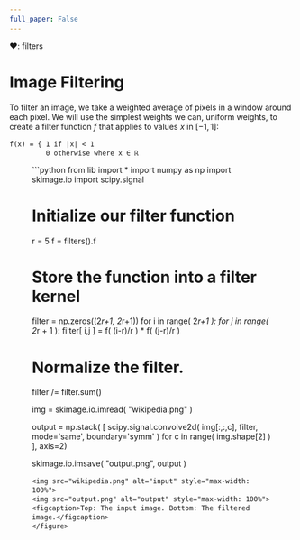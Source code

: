 ```yaml
---
full_paper: False
---
```

❤: filters

# Image Filtering

To filter an image, we take a weighted average of pixels in a window around each pixel. We will use the simplest weights we can, uniform weights, to create a <span class="def">filter function $f$</span> that applies to <span class="def">values $x$ in $[-1,1]$</span>:

```iheartla
f(x) = { 1 if |x| < 1
         0 otherwise where x ∈ ℝ
```

<figure>
```python
from lib import *
import numpy as np
import skimage.io
import scipy.signal

# Initialize our filter function
r = 5
f = filters().f

# Store the function into a filter kernel
filter = np.zeros((2*r+1, 2*r+1))
for i in range( 2*r+1 ):
    for j in range( 2*r + 1 ):
        filter[ i,j ] = f( (i-r)/r ) * f( (j-r)/r )

# Normalize the filter.
filter /= filter.sum()

img = skimage.io.imread( "wikipedia.png" )

output = np.stack( [ scipy.signal.convolve2d( img[:,:,c], filter, mode='same', boundary='symm' ) for c in range( img.shape[2] ) ], axis=2)

skimage.io.imsave( "output.png", output )
```
<img src="wikipedia.png" alt="input" style="max-width: 100%">
<img src="output.png" alt="output" style="max-width: 100%">
<figcaption>Top: The input image. Bottom: The filtered image.</figcaption>
</figure>

